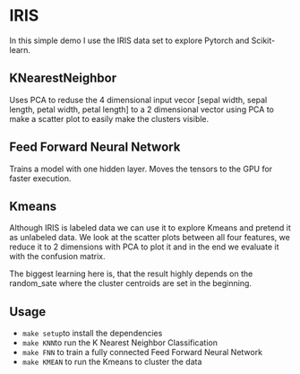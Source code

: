 # IRIS

In this simple demo I use the IRIS data set to explore Pytorch and Scikit-learn.

## KNearestNeighbor
Uses PCA to reduse the 4 dimensional input vecor [sepal width, sepal length, petal width, petal length] to a 2 dimensional vector using PCA to make a scatter plot to easily make the clusters visible.

## Feed Forward Neural Network
Trains a model with one hidden layer. Moves the tensors to the GPU for faster execution.

## Kmeans
Although IRIS is labeled data we can use it to explore Kmeans and pretend it as unlabeled
data. We look at the scatter plots between all four features, we reduce it to 2 dimensions with PCA to plot it and in the end we evaluate it with the confusion matrix.

The biggest learning here is, that the result highly depends on the random_sate where the cluster centroids are set in  the beginning.


## Usage
- `make setup`to install the dependencies
- `make KNN`to run the K Nearest Neighbor Classification
- `make FNN` to train a fully connected Feed Forward Neural Network
- `make KMEAN` to run the Kmeans to cluster the data
